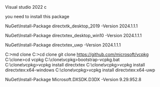 Visual studio 2022 c


you need to install this package


NuGet\Install-Package directxtk_desktop_2019 -Version 2024.1.1.1

NuGet\Install-Package directxtex_desktop_win10 -Version 2024.1.1.1

NuGet\Install-Package directxtex_uwp -Version 2024.1.1.1

C:\>md clone
C:\>cd clone
git clone https://github.com/microsoft/vcpkg
C:\clone>cd vcpkg
C:\clone\vcpkg>bootstrap-vcpkg.bat
C:\clone\vcpkg>vcpkg install directxtex
C:\clone\vcpkg>vcpkg install directxtex:x64-windows
C:\clone\vcpkg>vcpkg install directxtex:x64-uwp

NuGet\Install-Package Microsoft.DXSDK.D3DX -Version 9.29.952.8

 
